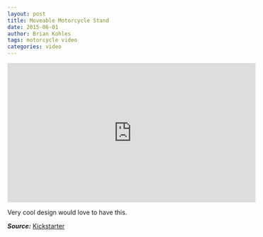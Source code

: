 ```yaml
---
layout: post
title: Moveable Motorcycle Stand
date: 2015-06-01
author: Brian Kohles
tags: motorcycle video
categories: video
---
```


<iframe width="560" height="315" src="https://www.youtube.com/embed/ihgqJlMP3p0" frameborder="0" allowfullscreen></iframe>

Very cool design would love to have this.

***Source:*** [Kickstarter](https://www.kickstarter.com/projects/1140924745/phoenix-racing-stands-innovative-motorcycle-stands)
